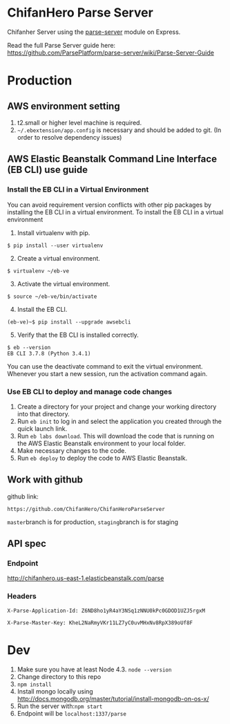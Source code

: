 # ChifanHero Parse Server

Chifanher Server using the [parse-server](https://github.com/ParsePlatform/parse-server) module on Express.

Read the full Parse Server guide here: https://github.com/ParsePlatform/parse-server/wiki/Parse-Server-Guide

# Production
## AWS environment setting
1. t2.small or higher level machine is required.
2. `~/.ebextension/app.config` is necessary and should be added to git. (In order to resolve dependency issues)

## AWS Elastic Beanstalk Command Line Interface (EB CLI) use guide
### Install the EB CLI in a Virtual Environment
You can avoid requirement version conflicts with other pip packages by installing the EB CLI in a virtual environment.
To install the EB CLI in a virtual environment
1. Install virtualenv with pip.
```
$ pip install --user virtualenv
```
2. Create a virtual environment.
```
$ virtualenv ~/eb-ve
```
3. Activate the virtual environment.
```
$ source ~/eb-ve/bin/activate
```
4. Install the EB CLI.
```
(eb-ve)~$ pip install --upgrade awsebcli
```
5. Verify that the EB CLI is installed correctly.
```
$ eb --version
EB CLI 3.7.8 (Python 3.4.1)
```
You can use the deactivate command to exit the virtual environment. Whenever you start a new session, run the activation command again.

### Use EB CLI to deploy and manage code changes
1. Create a directory for your project and change your working directory into that directory.
2. Run `eb init` to log in and select the application you created through the quick launch link.
3. Run `eb labs download`. This  will download the code that is running on the AWS Elastic Beanstalk environment to your local folder.
4. Make necessary changes to the code.
5. Run `eb deploy` to deploy the code to AWS Elastic Beanstalk.

## Work with github
github link:
```
https://github.com/ChifanHero/ChifanHeroParseServer
```
`master`branch is for production, `staging`branch is for staging

## API spec
### Endpoint
http://chifanhero.us-east-1.elasticbeanstalk.com/parse

### Headers
`X-Parse-Application-Id: Z6ND8ho1yR4aY3NSq1zNNU0kPc0GDOD1UZJ5rgxM`

`X-Parse-Master-Key: KheL2NaRmyVKr11LZ7yC0uvMHxNv8RpX389oUf8F`

# Dev
1. Make sure you have at least Node 4.3. `node --version`
2. Change directory to this repo
3. `npm install`
4. Install mongo locally using http://docs.mongodb.org/master/tutorial/install-mongodb-on-os-x/
5. Run the server with:`npm start`
6. Endpoint will be `localhost:1337/parse`
